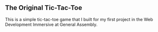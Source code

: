 The Original Tic-Tac-Toe
-----------------------------------------------------

This is a simple tic-tac-toe game that I built for my first project in the Web Development Immersive at General Assembly.